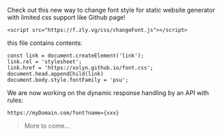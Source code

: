 Check out this new way to change font style for static website generator with limited css support like Github page!

```
<script src="https://f.zly.vg/css/changeFont.js"></script>
```

this file contains contents:

```
const link = document.createElement('link');
link.rel = 'stylesheet';
link.href = 'https://xolyn.github.io/font.css';
document.head.appendChild(link)
document.body.style.fontFamily = 'psu';
```

We are now working on the dynamic response handling by an API with rules:

```
https://myDomain.com/font?name={xxx}
```

> More to come...

<script src="../widgets/a11y-m.js"></script>